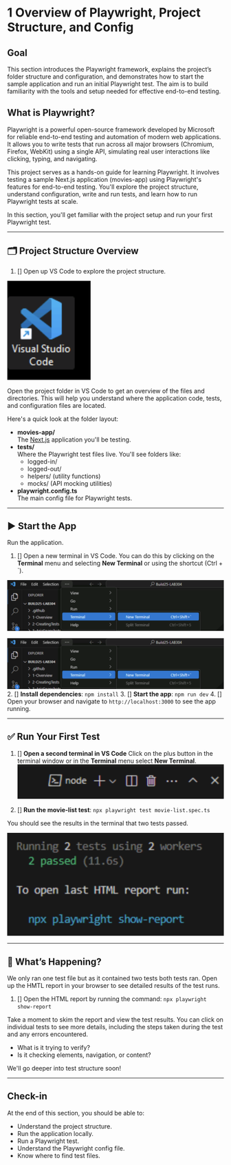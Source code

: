 # 1 Overview of Playwright, Project Structure, and Config

## Goal

This section introduces the Playwright framework, explains the project’s folder structure and configuration, and demonstrates how to start the sample application and run an initial Playwright test. The aim is to build familiarity with the tools and setup needed for effective end-to-end testing.

## What is Playwright?

Playwright is a powerful open-source framework developed by Microsoft for reliable end-to-end testing and automation of modern web applications. It allows you to write tests that run across all major browsers (Chromium, Firefox, WebKit) using a single API, simulating real user interactions like clicking, typing, and navigating.

This project serves as a hands-on guide for learning Playwright. It involves testing a sample Next.js application (movies-app) using Playwright's features for end-to-end testing. You'll explore the project structure, understand configuration, write and run tests, and learn how to run Playwright tests at scale.

In this section, you'll get familiar with the project setup and run your first Playwright test.

---

## 🗂 Project Structure Overview

1. [] Open up VS Code to explore the project structure.

![Open the project in VS Code](../images/open-vs-code.png)

Open the project folder in VS Code to get an overview of the files and directories. This will help you understand where the application code, tests, and configuration files are located.

Here's a quick look at the folder layout:

- **movies-app/**  
  The [Next.js](https://nextjs.org/) application you'll be testing.  
- **tests/**  
  Where the Playwright test files live. You'll see folders like:
  - logged-in/
  - logged-out/
  - helpers/ (utility functions)
  - mocks/ (API mocking utilities)
- **playwright.config.ts**  
  The main config file for Playwright tests.

---

## ▶️ Start the App

Run the application.

1. [] Open a new terminal in VS Code. You can do this by clicking on the **Terminal** menu and selecting **New Terminal** or using the shortcut (Ctrl + `).

![Open a terminal in VS Code](../images/open-terminal.png)

![Open a terminal in VS Code](../images/open-terminal.png)
2. [] **Install dependencies**: `npm install` 
3. [] **Start the app**: `npm run dev`
4. [] Open your browser and navigate to `http://localhost:3000` to see the app running.

---

## ✅ Run Your First Test
1. [] **Open a second terminal in VS Code** Click on the plus button in the terminal window or in the **Terminal** menu select **New Terminal**.
![Open a second terminal in VS Code](../images/new-terminal.png)


2. [] **Run the movie-list test**: 
`npx playwright test movie-list.spec.ts`

You should see the results in the terminal that two tests passed.

![tests passed in terminal](../images/tests-passed.png)


---

## 💬 What’s Happening?

We only ran one test file but as it contained two tests both tests ran. Open up the HMTL report in your browser to see detailed results of the test runs.
1. [] Open the HTML report by running the command:
`npx playwright show-report`

Take a moment to skim the report and view the test results. You can click on individual tests to see more details, including the steps taken during the test and any errors encountered.

- What is it trying to verify?
- Is it checking elements, navigation, or content?

We'll go deeper into test structure soon!

---

## Check-in

At the end of this section, you should be able to:
- Understand the project structure.
- Run the application locally.
- Run a Playwright test.
- Understand the Playwright config file.
- Know where to find test files.
